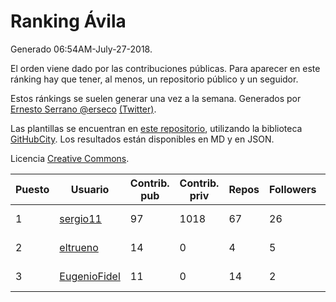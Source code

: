 # Ranking Ávila

Generado 06:54AM-July-27-2018.

El orden viene dado por las contribuciones públicas. Para aparecer en este ránking hay que tener, al menos, un repositorio público y un seguidor.

Estos ránkings se suelen generar una vez a la semana. Generados por [Ernesto Serrano @erseco](https://github.com/erseco/) [(Twitter)](https://twitter.com/erseco).

Las plantillas se encuentran en [este repositorio](https://github.com/iblancasa/GH-Spanish-Ranking), utilizando la biblioteca [GitHubCity](https://github.com/iblancasa/GitHubCity). Los resultados están disponibles en MD y en JSON.

Licencia [Creative Commons](https://creativecommons.org/licenses/by/4.0/).

| Puesto   |  Usuario  | Contrib. pub | Contrib. priv |Repos| Followers | Desde |  Avatar  |
|----------|-----------|--------------|---------------|-----|-----------|-------|----------|
|1|[sergio11](https://github.com/sergio11)|97|1018|67|26|2014-03-19|![sergio11]()|
|2|[eltrueno](https://github.com/eltrueno)|14|0|4|5|2015-04-06|![eltrueno]()|
|3|[EugenioFidel](https://github.com/EugenioFidel)|11|0|14|2|2015-06-01|![EugenioFidel]()|
